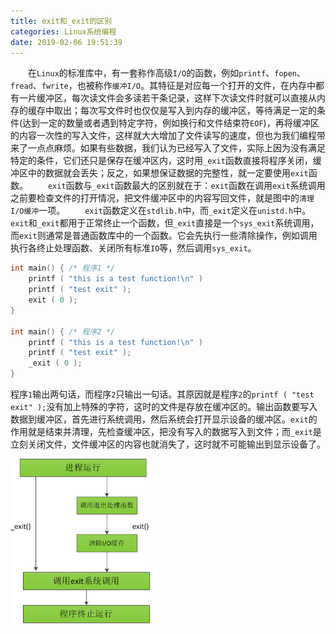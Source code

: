 ```yaml
---
title: exit和_exit的区别
categories: Linux系统编程
date: 2019-02-06 19:51:39
---
```

&emsp;&emsp;在`Linux`的标准库中，有一套称作高级`I/O`的函数，例如`printf`、`fopen`、`fread`、`fwrite`，也被称作`缓冲I/O`。其特征是对应每一个打开的文件，在内存中都有一片缓冲区，每次读文件会多读若干条记录，这样下次读文件时就可以直接从内存的缓存中取出；每次写文件时也仅仅是写入到内存的缓冲区，等待满足一定的条件(达到一定的数量或者遇到特定字符，例如换行和文件结束符`EOF`)，再将缓冲区的内容一次性的写入文件，这样就大大增加了文件读写的速度，但也为我们编程带来了一点点麻烦。如果有些数据，我们认为已经写入了文件，实际上因为没有满足特定的条件，它们还只是保存在缓冲区内，这时用`_exit`函数直接将程序关闭，缓冲区中的数据就会丢失；反之，如果想保证数据的完整性，就一定要使用`exit`函数。<!--more-->
&emsp;&emsp;`exit`函数与`_exit`函数最大的区别就在于：`exit`函数在调用`exit`系统调用之前要检查文件的打开情况，把文件缓冲区中的内容写回文件，就是图中的`清理I/O缓冲`一项。
&emsp;&emsp;`exit`函数定义在`stdlib.h`中，而`_exit`定义在`unistd.h`中。`exit`和`_exit`都用于正常终止一个函数，但`_exit`直接是一个`sys_exit`系统调用，而`exit`则通常是普通函数库中的一个函数。它会先执行一些清除操作，例如调用执行各终止处理函数、关闭所有标准`IO`等，然后调用`sys_exit`。

``` cpp
int main() { /* 程序1 */
    printf ( "this is a test function!\n" )
    printf ( "test exit" );
    exit ( 0 );
}

int main() { /* 程序2 */
    printf ( "this is a test function!\n" )
    printf ( "test exit" );
    _exit ( 0 );
}
```

程序`1`输出两句话，而程序`2`只输出一句话。其原因就是程序`2`的`printf ( "test exit" );`没有加上特殊的字符，这时的文件是存放在缓冲区的。输出函数要写入数据到缓冲区，首先进行系统调用，然后系统会打开显示设备的缓冲区。`exit`的作用就是结束并清理，先检查缓冲区，把没有写入的数据写入到文件；而`_exit`是立刻关闭文件，文件缓冲区的内容也就消失了，这时就不可能输出到显示设备了。

<img src="./exit和_exit的区别/1.png" height="264" width="224">